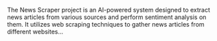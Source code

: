 The News Scraper project is an AI-powered system designed to extract news articles from various sources and perform sentiment analysis on them. It utilizes web scraping techniques to gather news articles from different websites...